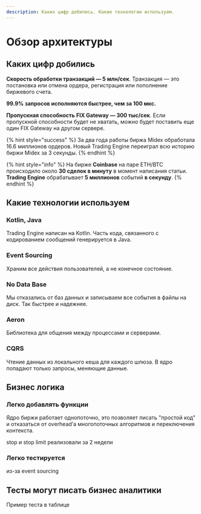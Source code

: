 ```yaml
---
description: Каких цифр добились. Какие технологии используем.
---
```


# Обзор архитектуры

## Каких цифр добились

**Скорость обработки транзакций — 5 млн/сек**. Транзакция — это постановка или отмена ордера, регистрация или пополнение биржевого счета. 

**99.9% запросов исполняются быстрее, чем за 100 мкс.**

**Пропускная способность** **FIX Gateway — 300 тыс/сек**. Если пропускной способности будет не хватать, можно будет поставить еще один FIX Gateway на другом сервере.

{% hint style="success" %}
За два года работы биржа Midex обработала 16.6 миллионов ордеров. Новый Trading Engine переиграл всю историю биржи Midex за 3 секунды. 
{% endhint %}

{% hint style="info" %}
На бирже **Coinbase** на паре ETH/BTC происходило около **30 сделок в минуту** в момент написания статьи. **Trading Engine** обрабатывает **5 миллионов** событий **в секунду**.
{% endhint %}

## Какие технологии используем

### Kotlin, Java

Trading Engine написан на Kotlin. Часть кода, связанного с кодированием сообщений генерируется в Java. 

### Event Sourcing

Храним все действия пользователей, а не конечное состояние.

### No Data Base

Мы отказались от баз данных и записываем все события в файлы на диск. Так быстрее и надежнее.

### Aeron 

Библиотека для общения между процессами и серверами.

### CQRS

Чтение данных из локального кеша для каждого шлюза. В ядро попадают только запросы, меняющие данные. 



## Бизнес логика

### **Легко добавлять функции**

Ядро биржи работает однопоточно, это позволяет писать "простой код" и отказаться от overhead’а многопоточных алгоритмов и переключения контекста. 

stop и stop limit реализовали за 2 недели

### **Легко тестируется**

из-за event sourcing

## **Тесты могут писать бизнес аналитики**

Пример теста в таблице



